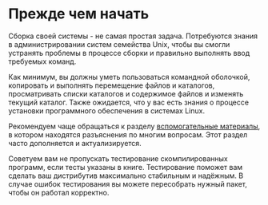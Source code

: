 # Прежде чем начать

Сборка своей системы - не самая простая задача. Потребуются знания в администрировании систем семейства Unix, чтобы вы смогли устранять проблемы в процессе сборки и правильно выполнять ввод требуемых команд.

Как минимум, вы должны уметь пользоваться командной оболочкой, копировать и выполнять перемещение файлов и каталогов, просматривать списки каталогов и содержимое файлов и изменять текущий каталог. Также ожидается, что у вас есть знания о процессе установки программного обеспечения в системах Linux.

Рекомендуем чаще обращаться к разделу [вспомогательные материалы](../../additional/additional), в котором находятся разъяснения по многим вопросам. Этот раздел часто дополняется и актуализируется.

Советуем вам не пропускать тестирование скомпилированных программ, если тесты указаны в книге. Тестирование поможет вам сделать ваш дистрибутив максимально стабильным и надёжным. В случае ошибок тестирования вы можете пересобрать нужный пакет, чтобы он работал корректно.
